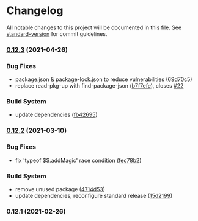 # Changelog

All notable changes to this project will be documented in this file. See [standard-version](https://github.com/conventional-changelog/standard-version) for commit guidelines.

### [0.12.3](https://github.com/apowers313/magicpatch/compare/v0.12.2...v0.12.3) (2021-04-26)


### Bug Fixes

* package.json & package-lock.json to reduce vulnerabilities ([69d70c5](https://github.com/apowers313/magicpatch/commit/69d70c56db0127268cf00f4ef12f358db8bf785b))
* replace read-pkg-up with find-package-json ([b7f7efe](https://github.com/apowers313/magicpatch/commit/b7f7efea9cdcbb20b46023e774b675cc4fb15edd)), closes [#22](https://github.com/apowers313/magicpatch/issues/22)


### Build System

* update dependencies ([fb42695](https://github.com/apowers313/magicpatch/commit/fb426956ed7049242c9a0463db7263373007a449))

### [0.12.2](https://github.com/apowers313/magicpatch/compare/v0.12.1...v0.12.2) (2021-03-10)


### Bug Fixes

* fix 'typeof $$.addMagic' race condition ([fec78b2](https://github.com/apowers313/magicpatch/commit/fec78b2afbeec5626423958b9da114c9f5ab6a4c))


### Build System

* remove unused package ([4714d53](https://github.com/apowers313/magicpatch/commit/4714d539472337ac82824ba7de86c86ab38f4cf4))
* update dependencies, reconfigure standard release ([15d2199](https://github.com/apowers313/magicpatch/commit/15d219990c40b88792ef0a518b23b8c12215833e))

### 0.12.1 (2021-02-26)
